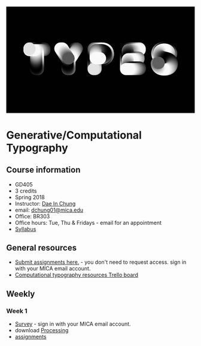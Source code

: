 ![type](images/type-anim.gif)

# Generative/Computational Typography

## Course information
- GD405
- 3 credits
- Spring 2018
- Instructor: [Dae In Chung](http://paperdove.com)
- email: [dchung01@mica.edu](mailto:dchung01@mica.edu)
- Office: BR303
- Office hours: Tue, Thu & Fridays - email for an appointment
- [Syllabus](files/MICA-18SP-GenType-Syllabus.pdf)

## General resources
- [Submit assignments here.](https://drive.google.com/drive/folders/11t0H6FQ7-p-8r-f7UgTzNdKfTzrla2VR?usp=sharing) - you don't need to request access. sign in with your MICA email account.
- [Computational typography resources Trello board](https://trello.com/b/1P0cgPsv/computational-typography-resources)

## Weekly
### Week 1
- [Survey](https://goo.gl/forms/RP3SSk7o9McPhvr53) - sign in with your MICA email account.
- download [Processing](http://processing.org)
- [assignments](lectures/w1-assignments.md)

<!--

### Week 2
- [Setting up a sketch](lectures/w2/setting-up-sketch.md)
- [Drawing basics](lectures/w2/drawing-basics.md) 
- [Advanced drawing](lectures/w2/drawing-advanced.md)
- [Type functions](lectures/w2/type-functions.md)
- [assignments](lectures/w2/w2-assignments.md)

### Week 3
- [Variables](lectures/w3/variables.md)
- [Arithmetic](lectures/w3/arithmetic.md)
- [Randomness](lectures/w3/randomness.md)
- [Type Setting - function and transformation](lectures/w3/type-setting.md)
- [assignments](lectures/w3/w3-assignments.md)

### Week 4
- [How to export to Image formats](lectures/w4/image-export.md)
- [How to export to SVG](lectures/w4/vector-export.md)
- [Conditionals](lectures/w4/conditionals.md)
- [Type Setting - page setting](lectures/w4/type-setting-conditionals.md)
- [assignments](lectures/w4/w4-assignments.md)

### Week 5
- [Converting p5 to Processing (Incomplete Guide)](lectures/w5/convert-p5-to-processing.md)
- Download [example files](files/pdf-saving-in-processing.zip) for saving PDF in Processing.
- Printing at [Art Tech Center](https://www.mica.edu/Academic_Services_and_Libraries/Technology_Systems_and_Services/Technology_Facilities/Art_Tech_Center.html)
- [assignments](lectures/w5/w5-assignments.md)

### Week 6
- Loops
- Pattern making basics: [examples](http://codepen.io/collection/AyaKxK/)
- [Typographic patterns](lectures/w6/type-patterns.md)
- [assignments](lectures/w6/w6-assignments.md)

### Week 7
- [Problems with your code?](lectures/w7/problem-solving-tips.md)
- [Motion](lectures/w7/motion.md)
- [Trigonometry](lectures/w7/trigonometry.md)
- [Interpolation](lectures/w7/interpolation.md)
- [assignments](lectures/w7/w7-assignments.md)

### Week 8
- [Objects](lectures/w8/object.md)
- [Glyph object](lectures/w8/object-glyph.md)
- [assignments](lectures/w8/w8-assignments.md)

### Week 9
*No class - Spring Break*

### Week 10
- Object review: [here](http://codepen.io/cdaein/pen/wJmMpp) and [here](http://codepen.io/cdaein/pen/QpmNOe)
- [assignments](lectures/w10/w10-assignments.md)

### Week 11
- Present the Interactive Type Poster
- [Array](lectures/w11/arrays.md)
- [Type Setting with Array](lectures/w11/array-type-setting.md)
- [Final project brief](lectures/w11/final-project.md)

### Week 12
- [assingments](lectures/w12/w12-assignments.md)

### Week 14

- [animation transition example](http://codepen.io/cdaein/pen/gWadZG)

-->
